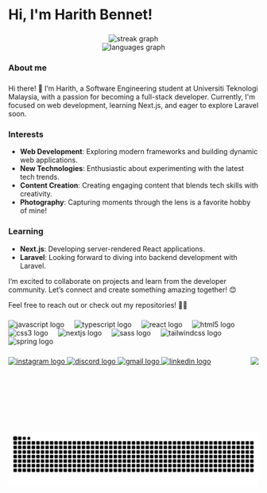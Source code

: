 <h1 align="left">Hi, I'm Harith Bennet!</h1>

###

<div align="center">
  <img src="https://streak-stats.demolab.com?user=rithbennet&locale=en&mode=daily&theme=dracula&hide_border=false&border_radius=5" height="150" alt="streak graph" /> <br>
  <img src="https://github-readme-stats.vercel.app/api/top-langs?username=rithbennet&locale=en&hide_title=false&layout=compact&card_width=320&langs_count=5&theme=dracula&hide_border=false&custom_title=Langues%20I%20use" height="150" alt="languages graph"  />
</div>

###

<h3 align="left">About me</h3>

###

<p align="left">Hi there! 👋 I’m Harith, a Software Engineering student at Universiti Teknologi Malaysia, with a passion for becoming a full-stack developer. Currently, I'm focused on web development, learning Next.js, and eager to explore Laravel soon.</p>

### Interests
- **Web Development**: Exploring modern frameworks and building dynamic web applications.
- **New Technologies**: Enthusiastic about experimenting with the latest tech trends.
- **Content Creation**: Creating engaging content that blends tech skills with creativity.
- **Photography**: Capturing moments through the lens is a favorite hobby of mine!

### Learning
- **Next.js**: Developing server-rendered React applications.
- **Laravel**: Looking forward to diving into backend development with Laravel.

I’m excited to collaborate on projects and learn from the developer community. Let’s connect and create something amazing together! 😊

Feel free to reach out or check out my repositories! 📂✨

###

<div align="left">
  <img src="https://cdn.jsdelivr.net/gh/devicons/devicon/icons/javascript/javascript-original.svg" height="30" alt="javascript logo"  />
  <img width="12" />
  <img src="https://cdn.jsdelivr.net/gh/devicons/devicon/icons/typescript/typescript-original.svg" height="30" alt="typescript logo"  />
  <img width="12" />
  <img src="https://cdn.jsdelivr.net/gh/devicons/devicon/icons/react/react-original.svg" height="30" alt="react logo"  />
  <img width="12" />
  <img src="https://cdn.jsdelivr.net/gh/devicons/devicon/icons/html5/html5-original.svg" height="30" alt="html5 logo"  />
  <img width="12" />
  <img src="https://cdn.jsdelivr.net/gh/devicons/devicon/icons/css3/css3-original.svg" height="30" alt="css3 logo"  />
  <img width="12" />
  <img src="https://cdn.jsdelivr.net/gh/devicons/devicon/icons/nextjs/nextjs-original.svg" height="30" alt="nextjs logo"  />
  <img width="12" />
  <img src="https://cdn.jsdelivr.net/gh/devicons/devicon/icons/sass/sass-original.svg" height="30" alt="sass logo"  />
  <img width="12" />
  <img src="https://cdn.jsdelivr.net/gh/devicons/devicon/icons/tailwindcss/tailwindcss-original-wordmark.svg" height="30" alt="tailwindcss logo"  />
  <img width="12" />
  <img src="https://cdn.jsdelivr.net/gh/devicons/devicon/icons/spring/spring-original.svg" height="30" alt="spring logo"  />
</div>

###

<p align="left"></p>

###

<img align="right" height="150" src="https://media0.giphy.com/media/v1.Y2lkPTc5MGI3NjExZ2YzeDF3OHdwYzR6NzViZGY0YTU4ZTlwbnFxa2l5a3N5cHMxZzAyeSZlcD12MV9pbnRlcm5hbF9naWZfYnlfaWQmY3Q9Zw/G5GYGQ4gJTrN6WaAF2/giphy.webp"  />

###

<div align="left">
  <a href="https://www.instagram.com/rithbn_/" target="_blank">
    <img src="https://img.shields.io/static/v1?message=Instagram&logo=instagram&label=&color=E4405F&logoColor=white&labelColor=&style=for-the-badge" height="35" alt="instagram logo"  />
  </a>
  <a href="discordapp.com/users/satirerice" target="_blank">
    <img src="https://img.shields.io/static/v1?message=Discord&logo=discord&label=&color=7289DA&logoColor=white&labelColor=&style=for-the-badge" height="35" alt="discord logo"  />
  </a>
  <a href="harith.bennett@gmail.com" target="_blank">
    <img src="https://img.shields.io/static/v1?message=Gmail&logo=gmail&label=&color=D14836&logoColor=white&labelColor=&style=for-the-badge" height="35" alt="gmail logo"  />
  </a>
  <a href="https://www.linkedin.com/in/harith-bennet/" target="_blank">
    <img src="https://img.shields.io/static/v1?message=LinkedIn&logo=linkedin&label=&color=0077B5&logoColor=white&labelColor=&style=for-the-badge" height="35" alt="linkedin logo"  />
  </a>
</div>

###

<br clear="both">

<img src="https://raw.githubusercontent.com/rithbennet/rithbennet/output/snake.svg" alt="Snake animation" />

###
